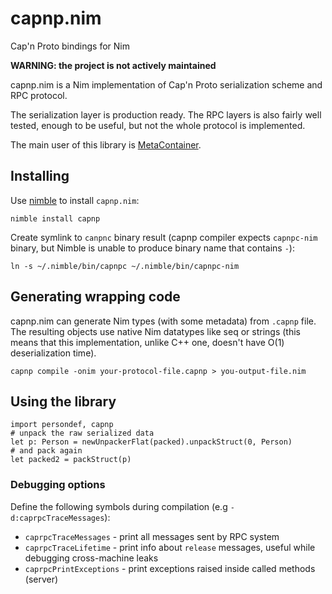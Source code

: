 # capnp.nim
Cap'n Proto bindings for Nim

**WARNING: the project is not actively maintained**

capnp.nim is a Nim implementation of Cap'n Proto serialization scheme and RPC protocol.

The serialization layer is production ready. The RPC layers is also fairly well tested, enough to be useful, but not the whole protocol is implemented.

The main user of this library is [MetaContainer](https://github.com/zielmicha/metac).

## Installing

Use [nimble](https://github.com/nim-lang/nimble) to install `capnp.nim`:

```
nimble install capnp
```

Create symlink to `canpnc` binary result (capnp compiler expects `capnpc-nim` binary,
but Nimble is unable to produce binary name that contains `-`):

```
ln -s ~/.nimble/bin/capnpc ~/.nimble/bin/capnpc-nim
```

## Generating wrapping code

capnp.nim can generate Nim types (with some metadata) from `.capnp` file. The resulting objects use native Nim datatypes like seq or strings (this means that this implementation, unlike C++ one, doesn't have O(1) deserialization time). 

```
capnp compile -onim your-protocol-file.capnp > you-output-file.nim
```

## Using the library 

```
import persondef, capnp
# unpack the raw serialized data
let p: Person = newUnpackerFlat(packed).unpackStruct(0, Person)
# and pack again
let packed2 = packStruct(p)
```

### Debugging options

Define the following symbols during compilation (e.g `-d:caprpcTraceMessages`):

  * `caprpcTraceMessages` - print all messages sent by RPC system
  * `caprpcTraceLifetime` - print info about `release` messages, useful while debugging cross-machine leaks
  * `caprpcPrintExceptions` - print exceptions raised inside called methods (server)

